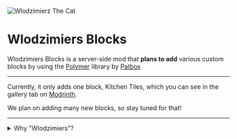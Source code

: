 ![Wlodzimierz The Cat](https://cdn.modrinth.com/data/4ERzEEU7/ea64d6a44df534ac8c23d489a95807147e73b265.jpeg)
# Wlodzimiers Blocks
Wlodzimiers Blocks is a server-side mod that **plans to add** various custom blocks by using the <a href="https://github.com/Patbox/polymer">Polymer</a> library by <a href="https://modrinth.com/user/Patbox">Patbox</a>

---

Currently, it only adds one block, Kitchen Tiles, which you can see in the gallery tab on <a href="https://modrinth.com/mod/wlodzimiers-blocks">Modrinth</a>.

We plan on adding many new blocks, so stay tuned for that!

---

<details>
<summary>Why "Wlodzimiers"?</summary>
<p>"Wlodzimiers" is an inside joke in our (mine and selnov's) relationship. It's basically a misspelling of her cat's name "Włodzimierz" who's featured as this mod's icon!
</p>
</details>
